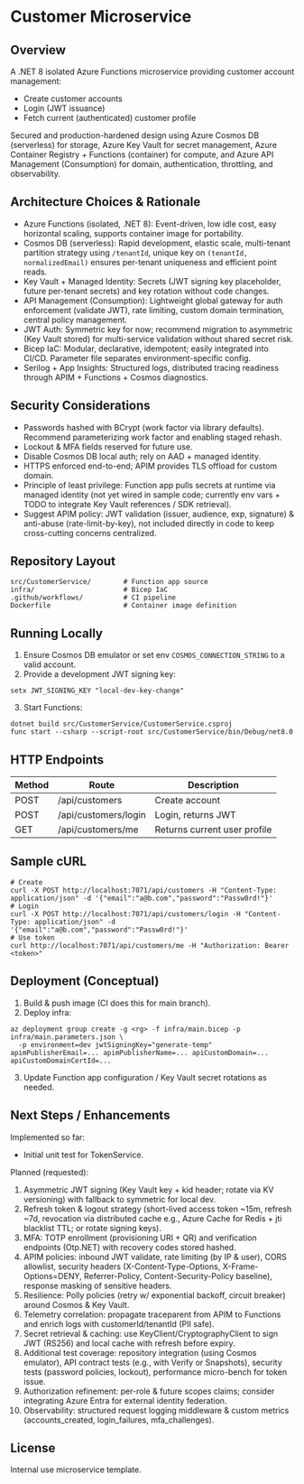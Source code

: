 # Customer Microservice

## Overview
A .NET 8 isolated Azure Functions microservice providing customer account management:
- Create customer accounts
- Login (JWT issuance)
- Fetch current (authenticated) customer profile

Secured and production-hardened design using Azure Cosmos DB (serverless) for storage, Azure Key Vault for secret management, Azure Container Registry + Functions (container) for compute, and Azure API Management (Consumption) for domain, authentication, throttling, and observability.

## Architecture Choices & Rationale
- Azure Functions (isolated, .NET 8): Event-driven, low idle cost, easy horizontal scaling, supports container image for portability.
- Cosmos DB (serverless): Rapid development, elastic scale, multi-tenant partition strategy using `/tenantId`, unique key on `(tenantId, normalizedEmail)` ensures per-tenant uniqueness and efficient point reads.
- Key Vault + Managed Identity: Secrets (JWT signing key placeholder, future per-tenant secrets) and key rotation without code changes.
- API Management (Consumption): Lightweight global gateway for auth enforcement (validate JWT), rate limiting, custom domain termination, central policy management.
- JWT Auth: Symmetric key for now; recommend migration to asymmetric (Key Vault stored) for multi-service validation without shared secret risk.
- Bicep IaC: Modular, declarative, idempotent; easily integrated into CI/CD. Parameter file separates environment-specific config.
- Serilog + App Insights: Structured logs, distributed tracing readiness through APIM + Functions + Cosmos diagnostics.

## Security Considerations
- Passwords hashed with BCrypt (work factor via library defaults). Recommend parameterizing work factor and enabling staged rehash.
- Lockout & MFA fields reserved for future use.
- Disable Cosmos DB local auth; rely on AAD + managed identity.
- HTTPS enforced end-to-end; APIM provides TLS offload for custom domain.
- Principle of least privilege: Function app pulls secrets at runtime via managed identity (not yet wired in sample code; currently env vars + TODO to integrate Key Vault references / SDK retrieval).
- Suggest APIM policy: JWT validation (issuer, audience, exp, signature) & anti-abuse (rate-limit-by-key), not included directly in code to keep cross-cutting concerns centralized.

## Repository Layout
```
src/CustomerService/        # Function app source
infra/                      # Bicep IaC
.github/workflows/          # CI pipeline
Dockerfile                  # Container image definition
```

## Running Locally
1. Ensure Cosmos DB emulator or set env `COSMOS_CONNECTION_STRING` to a valid account.
2. Provide a development JWT signing key:
```
setx JWT_SIGNING_KEY "local-dev-key-change"
```
3. Start Functions:
```
dotnet build src/CustomerService/CustomerService.csproj
func start --csharp --script-root src/CustomerService/bin/Debug/net8.0
```

## HTTP Endpoints
| Method | Route | Description |
|--------|-------|-------------|
| POST | /api/customers | Create account |
| POST | /api/customers/login | Login, returns JWT |
| GET | /api/customers/me | Returns current user profile |

## Sample cURL
```
# Create
curl -X POST http://localhost:7071/api/customers -H "Content-Type: application/json" -d '{"email":"a@b.com","password":"Passw0rd!"}'
# Login
curl -X POST http://localhost:7071/api/customers/login -H "Content-Type: application/json" -d '{"email":"a@b.com","password":"Passw0rd!"}'
# Use token
curl http://localhost:7071/api/customers/me -H "Authorization: Bearer <token>"
```

## Deployment (Conceptual)
1. Build & push image (CI does this for main branch).
2. Deploy infra:
```
az deployment group create -g <rg> -f infra/main.bicep -p infra/main.parameters.json \
  -p environment=dev jwtSigningKey="generate-temp" apimPublisherEmail=... apimPublisherName=... apiCustomDomain=... apiCustomDomainCertId=...
```
3. Update Function app configuration / Key Vault secret rotations as needed.

## Next Steps / Enhancements
Implemented so far:
- Initial unit test for TokenService.

Planned (requested):
1. Asymmetric JWT signing (Key Vault key + kid header; rotate via KV versioning) with fallback to symmetric for local dev.
2. Refresh token & logout strategy (short-lived access token ~15m, refresh ~7d, revocation via distributed cache e.g., Azure Cache for Redis + jti blacklist TTL; or rotate signing keys).
3. MFA: TOTP enrollment (provisioning URI + QR) and verification endpoints (Otp.NET) with recovery codes stored hashed.
4. APIM policies: inbound JWT validate, rate limiting (by IP & user), CORS allowlist, security headers (X-Content-Type-Options, X-Frame-Options=DENY, Referrer-Policy, Content-Security-Policy baseline), response masking of sensitive headers.
5. Resilience: Polly policies (retry w/ exponential backoff, circuit breaker) around Cosmos & Key Vault.
6. Telemetry correlation: propagate traceparent from APIM to Functions and enrich logs with customerId/tenantId (PII safe).
7. Secret retrieval & caching: use KeyClient/CryptographyClient to sign JWT (RS256) and local cache with refresh before expiry.
8. Additional test coverage: repository integration (using Cosmos emulator), API contract tests (e.g., with Verify or Snapshots), security tests (password policies, lockout), performance micro-bench for token issue.
9. Authorization refinement: per-role & future scopes claims; consider integrating Azure Entra for external identity federation.
10. Observability: structured request logging middleware & custom metrics (accounts_created, login_failures, mfa_challenges).

## License
Internal use microservice template.
